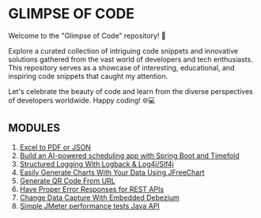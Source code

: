 # GLIMPSE OF CODE

Welcome to the "Glimpse of Code" repository! 🚀

Explore a curated collection of intriguing code snippets and innovative solutions gathered from the vast world of 
developers and tech enthusiasts. 
This repository serves as a showcase of interesting, educational, and inspiring code snippets that caught my attention.


Let's celebrate the beauty of code and learn from the diverse perspectives of developers worldwide. Happy coding! 🌐💻

## MODULES

1. [Excel to PDF or JSON](https://github.com/isaguler/glimpse-of-code/tree/master/excel-to-pdf)
2. [Build an AI-powered scheduling app with Spring Boot and Timefold](https://github.com/isaguler/glimpse-of-code/tree/master/timefold)
3. [Structured Logging With Logback & Log4j/Slf4j](https://github.com/isaguler/glimpse-of-code/tree/master/structured-log)
4. [Easily Generate Charts With Your Data Using JFreeChart](https://github.com/isaguler/glimpse-of-code/tree/master/jfreechart-demo)
5. [Generate QR Code From URL](https://github.com/isaguler/glimpse-of-code/tree/master/qr-code)
6. [Have Proper Error Responses for REST APIs](https://github.com/isaguler/glimpse-of-code/tree/master/rest-exception-handler-demo)
7. [Change Data Capture With Embedded Debezium](https://github.com/isaguler/glimpse-of-code/tree/master/cdc-debezium)
8. [Simple JMeter performance tests Java API](https://github.com/isaguler/glimpse-of-code/tree/master/jmeter-dsl-demo)
